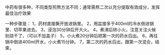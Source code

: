 中药有很多种，不同类型煎熬方法不同；通常需熬二次以充分提取有效成分，发挥最佳治疗效果

一种步骤是：
1，药材直接撕开放进锅里。
2，用盆接多于400ml的冷水倒进锅里、切苹果进去。
3，浸泡30分钟后开大火。
4，煮沸后转小火，注意关注火候别烧干了，（可以不加盖子）
5，小火煮20分钟后把第一次的药水舀出。
6，再往锅中倒进400ml开水，小火煮15分钟。
7，第二次的药水舀出，跟第一次混合，结束。